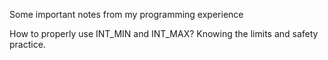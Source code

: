 Some important notes from my programming experience

How to properly use INT_MIN and INT_MAX? Knowing the limits and safety practice.
